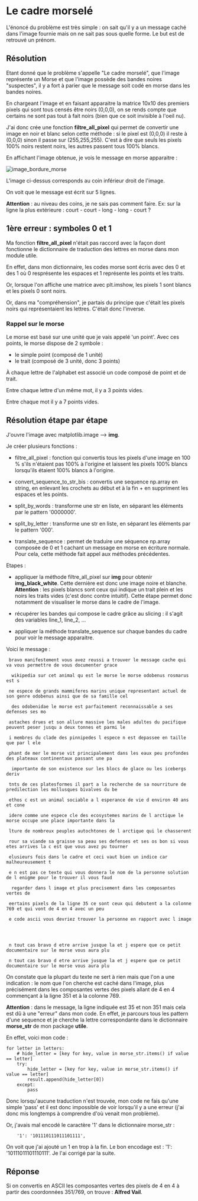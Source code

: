 # Le cadre morselé

L'énoncé du problème est très simple : on sait qu'il y a un message caché dans l'image fournie mais on ne sait pas sous quelle forme. Le but est de retrouvé un prénom.

## Résolution

Etant donné que le problème s'appelle "Le cadre morselé", que l'image représente un Morse et que l'image possède des bandes noires "suspectes", il y a fort à parier que le message soit codé en morse dans les bandes noires.

En chargeant l'image et en faisant apparaitre la matrice 10x10 des premiers pixels qui sont tous censés être noirs (0,0,0), on se rends compte que certains ne sont pas tout à fait noirs (bien que ce soit invisible à l'oeil nu).

J'ai donc crée une fonction **filtre_all_pixel** qui permet de convertir une image en noir et blanc selon cette méthode : si le pixel est (0,0,0) il reste à (0,0,0) sinon il passe sur (255,255,255). C'est à dire que seuls les pixels 100% noirs restent noirs, les autres passent tous 100% blancs.

En affichant l'image obtenue, je vois le message en morse apparaitre :

![image_bordure_morse](/le_cadre_morsele/src/pixel.png)

L'image ci-dessus corresponds au coin inférieur droit de l'image.

On voit que le message est écrit sur 5 lignes.

**Attention** : au niveau des coins, je ne sais pas comment faire. Ex: sur la ligne la plus extérieure : court - court - long - long - court ?

## 1ère erreur : symboles 0 et 1

Ma fonction **filtre_all_pixel** n'était pas raccord avec la façon dont fonctionne le dictionnaire de traduction des lettres en morse dans mon module utile.

En effet, dans mon dictionnaire, les codes morse sont écris avec des 0 et des 1 où 0 resprésente les espaces et 1 représente les points et les traits.

Or, lorsque l'on affiche une matrice avec plt.imshow, les pixels 1 sont blancs et les pixels 0 sont noirs.

Or, dans ma "compréhension", je partais du principe que c'était les pixels noirs qui représentaient les lettres. C'était donc l'inverse.

### Rappel sur le morse

Le morse est basé sur une unité que je vais appelé 'un point'. Avec ces points, le morse dispose de 2 symbole : 
- le simple point (composé de 1 unité)
- le trait (composé de 3 unité, donc 3 points)

 À chaque lettre de l'alphabet est associé un code composé de point et de trait.

Entre chaque lettre d'un même mot, il y a 3 points vides.

Entre chaque mot il y a 7 points vides.

## Résolution étape par étape

J'ouvre l'image avec matplotlib.image --> **img**.

Je créer plusieurs fonctions :

- filtre_all_pixel : fonction qui convertis tous les pixels d'une image en 100 % s'ils n'étaient pas 100% à l'origine et laissent les pixels 100% blancs lorsqu'ils étaient 100% blancs à l'origine.

- convert_sequence_to_str_bis : convertis une sequence np.array en string, en enlevant les crochets au début et à la fin + en suppriment les espaces et les points.

- split_by_words : transforme une str en liste, en séparant les éléments par le pattern '0000000'.

- split_by_letter : transforme une str en liste, en séparant les éléments par le pattern '000'.

- translate_sequence : permet de traduire une séquence np.array composée de 0 et 1 cachant un message en morse en écriture normale. Pour cela, cette méthode fait appel aux méthodes précédentes.

Etapes :

- appliquer la méthode filtre_all_pixel sur **img** pour obtenir **img_black_white**. Cette dernière est donc une image noire et blanche. **Attention** : les pixels blancs sont ceux qui indique un trait plein et les noirs les traits vides (c'est donc contre intuitif). Cette étape permet donc notamment de visualiser le morse dans le cadre de l'image.

- récupérer les bandes qui compose le cadre grâce au slicing : il s'agit des variables line_1, line_2, ...

- appliquer la méthode translate_sequence sur chaque bandes du cadre pour voir le message apparaitre.

Voici le message :

```
 bravo manifestement vous avez reussi a trouver le message cache qui va vous permettre de vous documenter grace

  wikipedia sur cet animal qu est le morse le morse odobenus rosmarus est s

 ne espece de grands mammiferes marins unique representant actuel de son genre odobenus ainsi que de sa famille cel

  des odobenidae le morse est parfaitement reconnaissable a ses defenses ses mo

 astaches drues et son allure massive les males adultes du pacifique peuvent peser jusqu a deux tonnes et parmi le

 i membres du clade des pinnipedes l espece n est depassee en taille que par l ele

 phant de mer le morse vit principalement dans les eaux peu profondes des plateaux continentaux passant une pa

  importante de son existence sur les blocs de glace ou les icebergs deriv

 tnts de ces platesformes il part a la recherche de sa nourriture de predilection les mollusques bivalves du be

 ethos c est un animal sociable a l esperance de vie d environ 40 ans et cone

 idere comme une espece cle des ecosystemes marins de l arctique le morse occupe une place importante dans la

 lture de nombreux peuples autochtones de l arctique qui le chasserent

 rour sa viande sa graisse sa peau ses defenses et ses os bon si vous etes arrives la c est que vous avez pu tourner

 elusieurs fois dans le cadre et ceci vaut bien un indice car malheureusement t

 e n est pas ce texte qui vous donnera le nom de la personne solution de l enigme pour le trouver il vous faud

  regarder dans l image et plus precisement dans les composantes vertes de

 eertains pixels de la ligne 35 ce sont ceux qui debutent a la colonne 769 et qui vont de 4 en 4 avec un peu

 e code ascii vous devriez trouver la personne en rapport avec l image




 n tout cas bravo d etre arrive jusque la et j espere que ce petit documentaire sur le morse vous aura plu

 n tout cas bravo d etre arrive jusque la et j espere que ce petit documentaire sur le morse vous aura plu
```

On constate que la plupart du texte ne sert à rien mais que l'on a une indication : le nom que l'on cherche est caché dans l'image, plus précisément dans les composantes vertes des pixels allant de 4 en 4 commençant à la ligne 351 et à la colonne 769.

**Attention** : dans le message, la ligne indiquée est 35 et non 351 mais cela est dû à une "erreur" dans mon code. En effet, je parcours tous les pattern d'une sequence et je cherche la lettre correspondante dans le dictionnaire **morse_str** de mon package **utile**.

En effet, voici mon code :

```
for letter in letters:
    # hide_letter = [key for key, value in morse_str.items() if value == letter]
    try:
        hide_letter = [key for key, value in morse_str.items() if value == letter]
        result.append(hide_letter[0])
    except:
        pass
```

Donc lorsqu'aucune traduction n'est trouvée, mon code ne fais qu'une simple 'pass' et il est donc impossible de voir lorsqu'il y a une erreur (j'ai donc mis longtemps à comprendre d'où venait mon problème).

Or, j'avais mal encodé le caractère '1' dans le dictionnaire morse_str :

```
    '1': '101110111011101111',
```

On voit que j'ai ajouté un 1 en trop à la fin.
Le bon encodage est :     '1': '10111011101110111'. Je l'ai corrigé par la suite.

## Réponse

Si on convertis en ASCII les composantes vertes des pixels de 4 en 4 à partir des coordonnées 351/769, on trouve : **Alfred Vail**.
